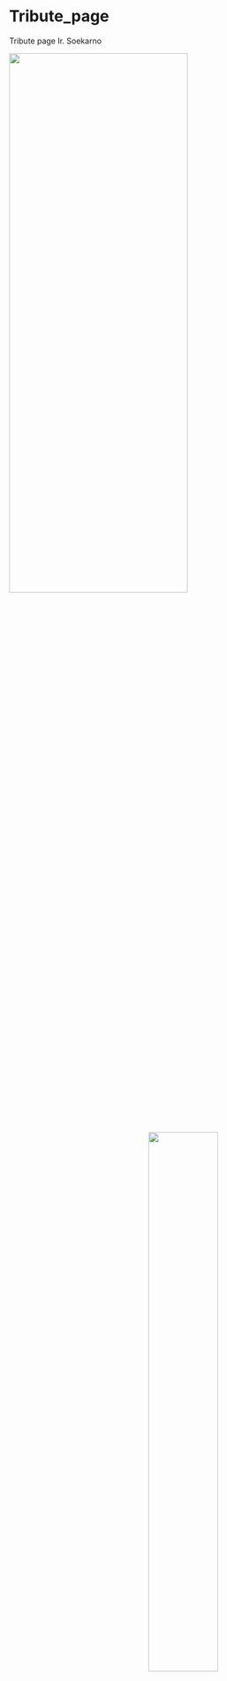 # Tribute_page
Tribute page Ir. Soekarno

<img src="https://user-images.githubusercontent.com/63044215/170725312-52a8825c-1f52-4819-a47e-964a9f954e3d.png" width=80% height=50%>
<img align="right" src="https://user-images.githubusercontent.com/63044215/170725008-10edea6b-3aba-4bc2-8320-56ac0f359841.png" width=50% height=50%>
